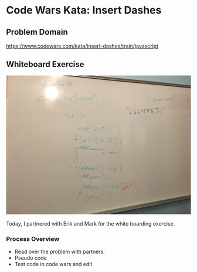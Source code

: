 # Code Wars Kata: Insert Dashes

## Problem Domain
https://www.codewars.com/kata/insert-dashes/train/javascript

## Whiteboard Exercise 
![alt text](images/insert-odd-dashes.JPG "picture of white boarding exercise for: insert dashes kata")

Today, I partnered with Erik and Mark for the white boarding exercise. 

### Process Overview

* Read over the problem with partners.
* Pseudo code 
* Test code in code wars and edit 